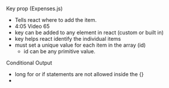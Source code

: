 Key prop (Expenses.js)
- Tells react where to add the item. 
- 4:05 Video 65
- key can be added to any element in react (custom or built in)
- key helps react identify the individual items
- must set a unique value for each item in the array (id)
  - id can be any primitive value. 

Conditional Output
- long for or if statements are not allowed inside the {}
- 